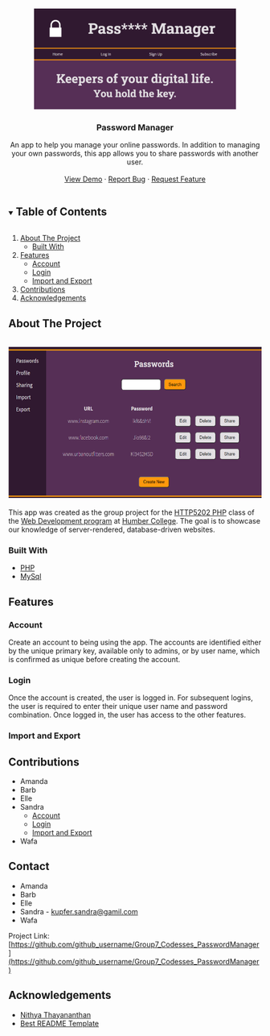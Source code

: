 <!-- PROJECT SHIELDS -->
<!--
*** I'm using markdown "reference style" links for readability.
*** Reference links are enclosed in brackets [ ] instead of parentheses ( ).
*** See the bottom of this document for the declaration of the reference variables
*** for contributors-url, forks-url, etc. This is an optional, concise syntax you may use.
*** https://www.markdownguide.org/basic-syntax/#reference-style-links
-->


<!-- PROJECT LOGO -->
<br />
<p align="center">
  <a href="https://github.com/github_username/Group7_Codesses_PasswordManager">
    <img src="img/homepage.png" alt="Home page." height="200">
  </a>

  <h3 align="center">Password Manager</h3>

  <p align="center">
    An app to help you manage your online passwords. In addition to managing your own passwords, this app allows you to share passwords with another user. 
    <br />
    <br />
    <a href="https://github.com/github_username/Group7_Codesses_PasswordManager">View Demo</a>
    ·
    <a href="https://github.com/github_username/Group7_Codesses_PasswordManager/issues">Report Bug</a>
    ·
    <a href="https://github.com/github_username/Group7_Codesses_PasswordManager/issues">Request Feature</a>
  </p>
</p>



<!-- TABLE OF CONTENTS -->
<details open="open">
  <summary><h2 style="display: inline-block">Table of Contents</h2></summary>
  <ol>
    <li>
      <a href="#about-the-project">About The Project</a>
      <ul>
        <li><a href="#built-with">Built With</a></li>
      </ul>
    </li>
    <li><a href="#features">Features</a>
      <ul>
        <li><a href="#account">Account</a></li>
        <li><a href="#login">Login</a></li>
        <li><a href="#import-and-export">Import and Export</a></li>
      </ul>
    </li>
    <li><a href="#contributions">Contributions</a></li>
    <li><a href="#acknowledgements">Acknowledgements</a></li>
  </ol>
</details>



<!-- ABOUT THE PROJECT -->
## About The Project

<br />
<div align="center">
    <img src="img/passwords.png" alt="Passwords page." height="300">
</div>

<br />
This app was created as the group project for the <a href="https://humber.ca/course/web-application-development-2">HTTP5202 PHP</a> class of the <a href="https://mediaarts.humber.ca/programs/web-development.html">Web Development program</a> at <a href="https://humber.ca/">Humber College</a>. The goal is to showcase our knowledge of server-rendered, database-driven websites.


### Built With

* [PHP](https://www.php.net/)
* [MySql](https://www.mysql.com/)



<!-- FEATURES -->
## Features

### Account
Create an account to being using the app. The accounts are identified either by the unique primary key, available only to admins, or by user name, which is confirmed as unique before creating the account.

### Login
Once the account is created, the user is logged in. For subsequent logins, the user is required to enter their unique user name and password combination. Once logged in, the user has access to the other features.

### Import and Export

<!-- CONTRIBUTIONS -->
## Contributions

* Amanda
* Barb
* Elle
* Sandra
    * <a href="#account">Account</a>
    * <a href="#login">Login</a>
    * <a href="#import-and-export">Import and Export</a>
* Wafa

<!-- CONTACT -->
## Contact

* Amanda
* Barb
* Elle
* Sandra - kupfer.sandra@gamil.com
* Wafa

Project Link: [https://github.com/github_username/Group7_Codesses_PasswordManager](https://github.com/github_username/Group7_Codesses_PasswordManager)



<!-- ACKNOWLEDGEMENTS -->
## Acknowledgements

* [Nithya Thayananthan](nithya.thayananthan@humber.ca)
* [Best README Template](https://github.com/othneildrew/Best-README-Template)




